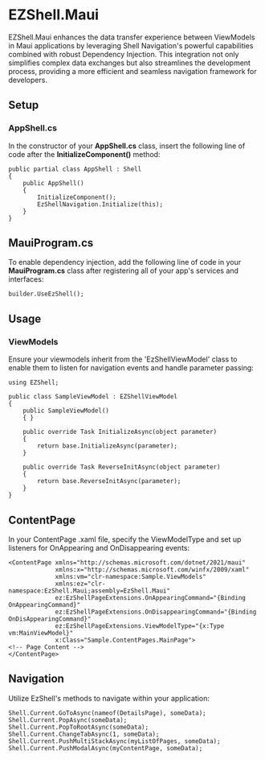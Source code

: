 # EZShell.Maui

EZShell.Maui enhances the data transfer experience between ViewModels in Maui applications by leveraging Shell Navigation's powerful capabilities combined with robust Dependency Injection. This integration not only simplifies complex data exchanges but also streamlines the development process, providing a more efficient and seamless navigation framework for developers.

## Setup

### AppShell.cs
In the constructor of your **AppShell.cs** class, insert the following line of code after the **InitializeComponent()** method:

```
public partial class AppShell : Shell
{
    public AppShell()
    {
        InitializeComponent();
        EzShellNavigation.Initialize(this);
    }
}
```

## MauiProgram.cs
To enable dependency injection, add the following line of code in your **MauiProgram.cs** class after registering all of your app's services and interfaces:

```
builder.UseEzShell();
```

## Usage

### ViewModels
Ensure your viewmodels inherit from the 'EzShellViewModel' class to enable them to listen for navigation events and handle parameter passing:

```
using EZShell;

public class SampleViewModel : EZShellViewModel
{
    public SampleViewModel()
    { }
	
    public override Task InitializeAsync(object parameter)
    {
        return base.InitializeAsync(parameter);
    }
	
    public override Task ReverseInitAsync(object parameter)
    {
        return base.ReverseInitAsync(parameter);
    }
}
```

## ContentPage

In your ContentPage .xaml file, specify the ViewModelType and set up listeners for OnAppearing and OnDisappearing events:

```
<ContentPage xmlns="http://schemas.microsoft.com/dotnet/2021/maui"
             xmlns:x="http://schemas.microsoft.com/winfx/2009/xaml"
             xmlns:vm="clr-namespace:Sample.ViewModels"
             xmlns:ez="clr-namespace:EzShell.Maui;assembly=EzShell.Maui"
             ez:EzShellPageExtensions.OnAppearingCommand="{Binding OnAppearingCommand}"
             ez:EzShellPageExtensions.OnDisappearingCommand="{Binding OnDisAppearingCommand}"
             ez:EzShellPageExtensions.ViewModelType="{x:Type vm:MainViewModel}"
             x:Class="Sample.ContentPages.MainPage">
<!-- Page Content -->
</ContentPage>
```

## Navigation

Utilize EzShell's methods to navigate within your application:

```
Shell.Current.GoToAsync(nameof(DetailsPage), someData);
Shell.Current.PopAsync(someData);
Shell.Current.PopToRootAsync(someData);
Shell.Current.ChangeTabAsync(1, someData);
Shell.Current.PushMultiStackAsync(myListOfPages, someData);
Shell.Current.PushModalAsync(myContentPage, someData);
```